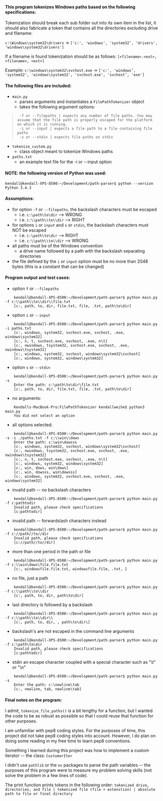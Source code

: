 #### This program tokenizes Windows paths based on the following specifications:

Tokenization should break each sub folder out into its own item in the list, it should also fabricate a token that contains all the directories excluding drive and filename:

`c:\Windows\system32\drivers` -> `['c:', 'windows', 'system32’, 'drivers', 'windows\system32\drivers']`

If a filename is found tokenization should be as follows:
`[<filename>.<ext>, <filename>, <ext>]`

Example:
`c:\windows\system32\svchost.exe` -> `['c:', 'windows’, 'system32', 'windows\system32', 'svchost.exe', 'svchost’, 'exe']`

#### The following files are included:
  - `main.py`
    - parses arguments and instantiates a `FilePathTokenizer` object
    - takes the following argument options:
>      -f or --filepaths | expects any number of file paths. You may assume that the file path is properly escaped for the platform on which it is running.
>      -i or --input | expects a file path to a file containing file paths
>      -s or --stdin | expects file paths on stdin
  - `tokenize_custom.py`
    - class object meant to tokenize Windows paths
  - `paths.txt`
    - an example text file for the -i or --input option

#### NOTE: the following version of Python was used:
```
kendall@kendall-XPS-8500:~/Development/path-parser$ python --version
Python 3.4.3
```

#### Assumptions:
  - for option `-f` or `--filepaths`, the backslash characters must be escaped
    - i.e. `c:\path\to\dir` --> WRONG
    - i.e. `c:\\path\\to\\dir` --> RIGHT
  - for options `i` or `input` and `s` or `stdin`, the backslash characters must NOT be escaped
    - i.e. `c:\path\to\dir` --> RIGHT
    - i.e. `c:\\path\\to\\dir` --> WRONG
  - all paths must be of the Windows convention
    - a drive name followed by a path with the backslash separating directories
  - the file defined by the `i` or `input` option must be no more than 2048 bytes (this is a constant that can be changed)

#### Program output and test cases:
  - option `f` or `--filepaths`
```
    kendall@kendall-XPS-8500:~/Development/path-parser$ python main.py -f c:\\path\\to\\dir\\file.txt
    [c:, path, to, dir, file.txt, file, .txt, path\to\dir]
```
  - option `i` or `--input`
```
    kendall@kendall-XPS-8500:~/Development/path-parser$ python main.py -i paths.txt
    [c:, windows, system32, svchost.exe, svchost, .exe, windows\system32]
    [c:, n, t, svchost.exe, svchost, .exe, n\t]
    [c:, nwindows, tsystem32, svchost.exe, svchost, .exe, nwindows\tsystem32]
    [c:, windows, system32, svchost, windows\system32\svchost]
    [c:, windows, system32, windows\system32]
```
  - option `s` or `--stdin`
```
    kendall@kendall-XPS-8500:~/Development/path-parser$ python main.py -s
    Enter the path: c:\path\to\dir\file.txt
    [c:, path, to, dir, file.txt, file, .txt, path\to\dir]
```
  - no arguments:
```
    Kendalls-MacBook-Pro:FilePathTokenizer kendallweihe$ python3 main.py
    You did not select an option
```
  - all options selected:
```
    kendall@kendall-XPS-8500:~/Development/path-parser$ python main.py -s -i ./paths.txt -f c:\\win\\dows
    Enter the path: c:\win\dowsss
    [c:, windows, system32, svchost, windows\system32\svchost]
    [c:, nwindows, tsystem32, svchost.exe, svchost, .exe, nwindows\tsystem32]
    [c:, n, t, svchost.exe, svchost, .exe, n\t]
    [c:, windows, system32, windows\system32]
    [c:, win, dows, win\dows]
    [c:, win, dowsss, win\dowsss]
    [c:, windows, system32, svchost.exe, svchost, .exe, windows\system32]
```
  - invalid path -- no backslash characters
```
    kendall@kendall-XPS-8500:~/Development/path-parser$ python main.py -f c:pathtodir
    Invalid path, please check specifications
    [c:pathtodir]
```  
  - invalid path -- forwardslash characters instead
```
    kendall@kendall-XPS-8500:~/Development/path-parser$ python main.py -f c://path//to//dir
    Invalid path, please check specifications
    [c://path//to//dir]
```
  - more than one period in the path or file
```
    kendall@kendall-XPS-8500:~/Development/path-parser$ python main.py -f c:\\win\dows\file.file.txt
    [c:, windowsfile.file.txt, windowsfile.file, .txt, ]
```
  - no file, just a path
```
    kendall@kendall-XPS-8500:~/Development/path-parser$ python main.py -f c:\\path\\to\\dir
    [c:, path, to, dir, path\to\dir]
```
  - last directory is followed by a backslash
```
    kendall@kendall-XPS-8500:~/Development/path-parser$ python main.py -f c:\\path\\to\\dir\\
    [c:, path, to, dir, , path\to\dir\]
```
  - backslash's are not escaped in the command line arguments
```
    kendall@kendall-XPS-8500:~/Development/path-parser$ python main.py -f c:\path\to\dir
    Invalid path, please check specifications
    [c:pathtodir]
```
  - stdin an escape character coupled with a special character such as "\t" or "\n"
```
    kendall@kendall-XPS-8500:~/Development/path-parser$ python main.py -s
    Enter the path: c:\newline\tab
    [c:, newline, tab, newline\tab]
```

#### Final notes on the program:

I admit, `tokenize_file_paths()` is a bit lengthy for a function, but I wanted the code to be as robust as possible so that I could reuse that function for other purposes.

I am unfamiliar with pep8 coding styles. For the purposes of time, this project did not take pep8 coding styles into account. However, I do plan on doing some reading in my free time to learn pep8 conventions.

Something I learned during this project was how to implement a custom iterator -- the class: `CustomerIter`

I didn't use `pathlib` or the `os` packages to parse the path variables -- the purposes of this program were to measure my problem solving skills (not solve the problem in a few lines of code).

The print function prints tokens in the following order: `tokenized drive, directories, and file | tokenized file (file + extenstion) | absolute path to file or final directory`
